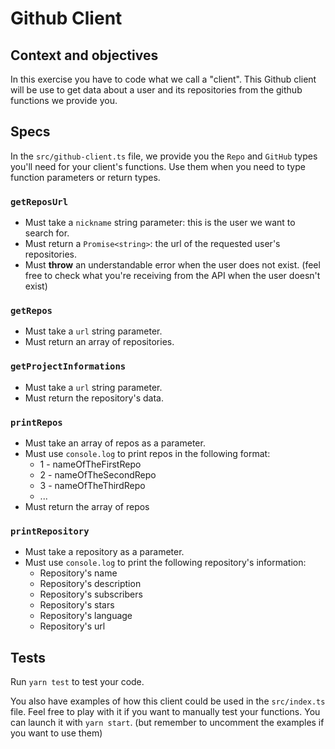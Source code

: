 # Github Client

## Context and objectives

In this exercise you have to code what we call a "client".
This Github client will be use to get data about a user and its repositories from the github functions we provide you.

## Specs

In the `src/github-client.ts` file, we provide you the `Repo` and `GitHub` types you'll need for your client's functions. Use them when you need to type function parameters or return types.

### `getReposUrl`

- Must take a `nickname` string parameter: this is the user we want to search for.
- Must return a `Promise<string>`: the url of the requested user's repositories.
- Must **throw** an understandable error when the user does not exist. (feel free to check what you're receiving from the API when the user doesn't exist)

### `getRepos`

- Must take a `url` string parameter.
- Must return an array of repositories.

### `getProjectInformations`

- Must take a `url` string parameter.
- Must return the repository's data.

### `printRepos`

- Must take an array of repos as a parameter.
- Must use `console.log` to print repos in the following format:
  - 1 - nameOfTheFirstRepo
  - 2 - nameOfTheSecondRepo
  - 3 - nameOfTheThirdRepo
  - ...
- Must return the array of repos

### `printRepository`

- Must take a repository as a parameter.
- Must use `console.log` to print the following repository's information:
  - Repository's name
  - Repository's description
  - Repository's subscribers
  - Repository's stars
  - Repository's language
  - Repository's url

## Tests

Run `yarn test` to test your code.

You also have examples of how this client could be used in the `src/index.ts` file. Feel free to play with it if you want to manually test your functions. You can launch it with `yarn start`. (but remember to uncomment the examples if you want to use them)
